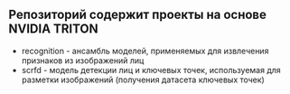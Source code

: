 ## Репозиторий содержит проекты на основе NVIDIA TRITON

- recognition - ансамбль моделей, применяемых для извлечения признаков из изображений лиц
- scrfd - модель детекции лиц и ключевых точек, используемая для разметки изображений (получения датасета ключевых точек)
